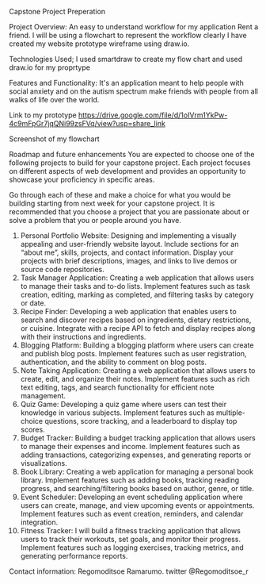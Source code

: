 Capstone Project Preperation

Project Overview: An easy to understand workflow for my application Rent a friend. 
I will be using a flowchart to represent the workflow clearly
I have created my website prototype wireframe using draw.io.

Technologies Used; I used smartdraw to create my flow chart and used draw.io for my proprtype

Features and Functionality: It's an application meant to help people with  social anxiety and
on the autism spectrum make friends with people from all walks of life over the world.

Link to my prototype https://drive.google.com/file/d/1oIVrm1YkPw-4c9mFpGr7jqQNi99zsFVq/view?usp=share_link

Screenshot of my flowchart



Roadmap and future enhancements
You are expected to choose one of the following projects to build for your capstone project. Each project focuses on different aspects of web development and provides an opportunity to showcase your proficiency in specific areas.

Go through each of these and make a choice for what you would be building starting from next week for your capstone project. It is recommended that you choose a project that you are passionate about or solve a problem that you or people around you have.

1. Personal Portfolio Website:
Designing and implementing a visually appealing and user-friendly website layout.
Include sections for an “about me”, skills, projects, and contact information.
Display your projects with brief descriptions, images, and links to live demos or source code repositories.
2. Task Manager Application:
Creating a web application that allows users to manage their tasks and to-do lists.
Implement features such as task creation, editing, marking as completed, and filtering tasks by category or date.
3. Recipe Finder:
Developing a web application that enables users to search and discover recipes based on ingredients, dietary restrictions, or cuisine.
Integrate with a recipe API to fetch and display recipes along with their instructions and ingredients.
4. Blogging Platform:
Building a blogging platform where users can create and publish blog posts.
Implement features such as user registration, authentication, and the ability to comment on blog posts.
5. Note Taking Application:
Creating a web application that allows users to create, edit, and organize their notes.
Implement features such as rich text editing, tags, and search functionality for efficient note management.
6. Quiz Game:
Developing a quiz game where users can test their knowledge in various subjects.
Implement features such as multiple-choice questions, score tracking, and a leaderboard to display top scores.
7. Budget Tracker:
Building a budget tracking application that allows users to manage their expenses and income.
Implement features such as adding transactions, categorizing expenses, and generating reports or visualizations.
8. Book Library:
Creating a web application for managing a personal book library.
Implement features such as adding books, tracking reading progress, and searching/filtering books based on author, genre, or title.
9. Event Scheduler:
Developing an event scheduling application where users can create, manage, and view upcoming events or appointments.
Implement features such as event creation, reminders, and calendar integration.
10. Fitness Tracker:
I will build a fitness tracking application that allows users to track their workouts, set goals, and monitor their progress.
Implement features such as logging exercises, tracking metrics, and generating performance reports.

Contact information: Regomoditsoe Ramarumo. twitter @Regomoditsoe_r

